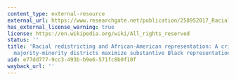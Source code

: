 ```yaml
---
content_type: external-resource
external_url: https://www.researchgate.net/publication/258952017_Racial_Redistricting_and_African-American_Representation_A_Critique_of_Do_Majority-Minority_Districts_Maximize_Substantive_Black_Representation_in_Congress
has_external_license_warning: true
license: https://en.wikipedia.org/wiki/All_rights_reserved
status: ''
title: 'Racial redistricting and African-American representation: A critique of ''Do
  majority-minority districts maximize substantive Black representation in Congress?'''
uid: e77dd777-9cc3-493b-b9e6-571fc8b0f10f
wayback_url: ''
---
```

